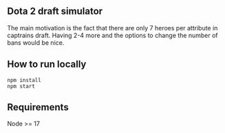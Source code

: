 ﻿## Dota 2 draft simulator

 The main motivation is the fact that there are only 7 heroes per attribute in captrains draft. Having 2-4 more and the options to change the number of bans would be nice.

## How to run locally
```npm install```  
```npm start```  

## Requirements  
Node >= 17
